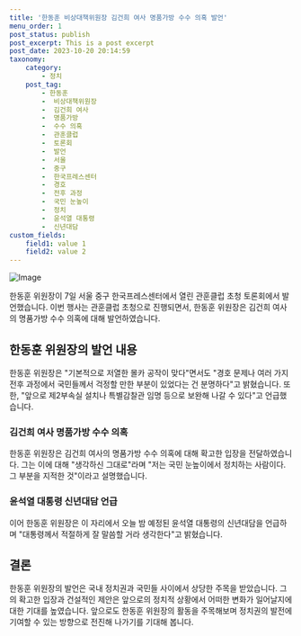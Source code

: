```yaml
---
title: '한동훈 비상대책위원장 김건희 여사 명품가방 수수 의혹 발언'
menu_order: 1
post_status: publish
post_excerpt: This is a post excerpt
post_date: 2023-10-20 20:14:59
taxonomy:
    category:
        - 정치
    post_tag:
        - 한동훈
        -  비상대책위원장
        -  김건희 여사
        -  명품가방
        -  수수 의혹
        -  관훈클럽
        -  토론회
        -  발언
        -  서울
        -  중구
        -  한국프레스센터
        -  경호
        -  전후 과정
        -  국민 눈높이
        -  정치
        -  윤석열 대통령
        -  신년대담
custom_fields:
    field1: value 1
    field2: value 2
---
```


![Image](https://imgnews.pstatic.net/image/014/2024/02/07/0005139637_001_20240207120902143.jpg?type=w647)


한동훈 위원장이 7일 서울 중구 한국프레스센터에서 열린 관훈클럽 초청 토론회에서 발언했습니다. 이번 행사는 관훈클럽 초청으로 진행되면서, 한동훈 위원장은 김건희 여사의 명품가방 수수 의혹에 대해 발언하였습니다.

## 한동훈 위원장의 발언 내용

한동훈 위원장은 "기본적으로 저열한 몰카 공작이 맞다"면서도 "경호 문제나 여러 가지 전후 과정에서 국민들께서 걱정할 만한 부분이 있었다는 건 분명하다"고 밝혔습니다. 또한, "앞으로 제2부속실 설치나 특별감찰관 임명 등으로 보완해 나갈 수 있다"고 언급했습니다.

### 김건희 여사 명품가방 수수 의혹

한동훈 위원장은 김건희 여사의 명품가방 수수 의혹에 대해 확고한 입장을 전달하였습니다. 그는 이에 대해 "생각하신 그대로"라며 "저는 국민 눈높이에서 정치하는 사람이다. 그 부분을 지적한 것"이라고 설명했습니다.

### 윤석열 대통령 신년대담 언급

이어 한동훈 위원장은 이 자리에서 오늘 밤 예정된 윤석열 대통령의 신년대담을 언급하며 "대통령께서 적절하게 잘 말씀할 거라 생각한다"고 밝혔습니다.

## 결론

한동훈 위원장의 발언은 국내 정치권과 국민들 사이에서 상당한 주목을 받았습니다. 그의 확고한 입장과 건설적인 제안은 앞으로의 정치적 상황에서 어떠한 변화가 일어날지에 대한 기대를 높였습니다. 앞으로도 한동훈 위원장의 활동을 주목해보며 정치권의 발전에 기여할 수 있는 방향으로 전진해 나가기를 기대해 봅니다.
